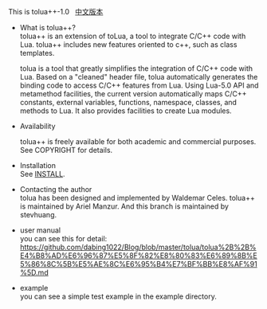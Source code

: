 This is tolua++-1.0 &nbsp;&nbsp;[中文版本](README_CN.md)

- What is tolua++?   
  tolua++ is an extension of toLua, a tool to integrate C/C++ code with
  Lua. tolua++ includes new features oriented to c++, such as class
  templates.

  tolua is a tool that greatly simplifies the integration of C/C++ code 
  with Lua. Based on a "cleaned" header file, tolua automatically generates 
  the binding code to access C/C++ features from Lua. Using Lua-5.0 API and
  metamethod facilities, the current version automatically maps C/C++ 
  constants, external variables, functions, namespace, classes, and methods 
  to Lua. It also provides facilities to create Lua modules.

- Availability

  tolua++ is freely available for both academic and commercial purposes.
  See COPYRIGHT for details.

- Installation  
  See [INSTALL](INSTALL.md).

- Contacting the author  
  tolua has been designed and implemented by Waldemar Celes.
  tolua++ is maintained by Ariel Manzur.
  And this branch is maintained by stevhuang.

- user manual  
  you can see this for detail:   
  https://github.com/dabing1022/Blog/blob/master/tolua/tolua%2B%2B%E4%B8%AD%E6%96%87%E5%8F%82%E8%80%83%E6%89%8B%E5%86%8C%5B%E5%AE%8C%E6%95%B4%E7%BF%BB%E8%AF%91%5D.md

- example  
  you can see a simple test example in the example directory.